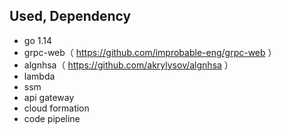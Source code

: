 ## Used, Dependency
- go 1.14
- grpc-web（ https://github.com/improbable-eng/grpc-web ）
- algnhsa（ https://github.com/akrylysov/algnhsa ）
- lambda
- ssm
- api gateway
- cloud formation
- code pipeline
